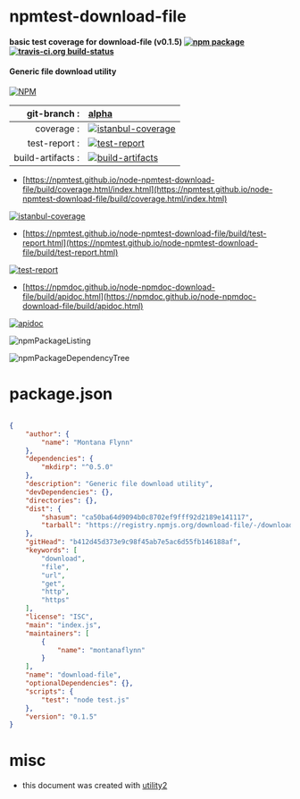 # npmtest-download-file

#### basic test coverage for  download-file (v0.1.5)  [![npm package](https://img.shields.io/npm/v/npmtest-download-file.svg?style=flat-square)](https://www.npmjs.org/package/npmtest-download-file) [![travis-ci.org build-status](https://api.travis-ci.org/npmtest/node-npmtest-download-file.svg)](https://travis-ci.org/npmtest/node-npmtest-download-file)

#### Generic file download utility

[![NPM](https://nodei.co/npm/download-file.png?downloads=true&downloadRank=true&stars=true)](https://www.npmjs.com/package/download-file)

| git-branch : | [alpha](https://github.com/npmtest/node-npmtest-download-file/tree/alpha)|
|--:|:--|
| coverage : | [![istanbul-coverage](https://npmtest.github.io/node-npmtest-download-file/build/coverage.badge.svg)](https://npmtest.github.io/node-npmtest-download-file/build/coverage.html/index.html)|
| test-report : | [![test-report](https://npmtest.github.io/node-npmtest-download-file/build/test-report.badge.svg)](https://npmtest.github.io/node-npmtest-download-file/build/test-report.html)|
| build-artifacts : | [![build-artifacts](https://npmtest.github.io/node-npmtest-download-file/glyphicons_144_folder_open.png)](https://github.com/npmtest/node-npmtest-download-file/tree/gh-pages/build)|

- [https://npmtest.github.io/node-npmtest-download-file/build/coverage.html/index.html](https://npmtest.github.io/node-npmtest-download-file/build/coverage.html/index.html)

[![istanbul-coverage](https://npmtest.github.io/node-npmtest-download-file/build/screenCapture.buildCi.browser.%252Ftmp%252Fbuild%252Fcoverage.lib.html.png)](https://npmtest.github.io/node-npmtest-download-file/build/coverage.html/index.html)

- [https://npmtest.github.io/node-npmtest-download-file/build/test-report.html](https://npmtest.github.io/node-npmtest-download-file/build/test-report.html)

[![test-report](https://npmtest.github.io/node-npmtest-download-file/build/screenCapture.buildCi.browser.%252Ftmp%252Fbuild%252Ftest-report.html.png)](https://npmtest.github.io/node-npmtest-download-file/build/test-report.html)

- [https://npmdoc.github.io/node-npmdoc-download-file/build/apidoc.html](https://npmdoc.github.io/node-npmdoc-download-file/build/apidoc.html)

[![apidoc](https://npmdoc.github.io/node-npmdoc-download-file/build/screenCapture.buildCi.browser.%252Ftmp%252Fbuild%252Fapidoc.html.png)](https://npmdoc.github.io/node-npmdoc-download-file/build/apidoc.html)

![npmPackageListing](https://npmtest.github.io/node-npmtest-download-file/build/screenCapture.npmPackageListing.svg)

![npmPackageDependencyTree](https://npmtest.github.io/node-npmtest-download-file/build/screenCapture.npmPackageDependencyTree.svg)



# package.json

```json

{
    "author": {
        "name": "Montana Flynn"
    },
    "dependencies": {
        "mkdirp": "^0.5.0"
    },
    "description": "Generic file download utility",
    "devDependencies": {},
    "directories": {},
    "dist": {
        "shasum": "ca50ba64d9094b0c8702ef9fff92d2189e141117",
        "tarball": "https://registry.npmjs.org/download-file/-/download-file-0.1.5.tgz"
    },
    "gitHead": "b412d45d373e9c98f45ab7e5ac6d55fb146188af",
    "keywords": [
        "download",
        "file",
        "url",
        "get",
        "http",
        "https"
    ],
    "license": "ISC",
    "main": "index.js",
    "maintainers": [
        {
            "name": "montanaflynn"
        }
    ],
    "name": "download-file",
    "optionalDependencies": {},
    "scripts": {
        "test": "node test.js"
    },
    "version": "0.1.5"
}
```



# misc
- this document was created with [utility2](https://github.com/kaizhu256/node-utility2)
